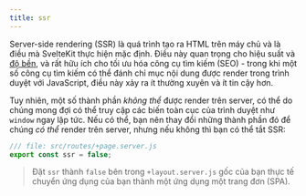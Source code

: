 ```yaml
---
title: ssr
---
```


Server-side rendering (SSR) là quá trình tạo ra HTML trên máy chủ và là điều mà SvelteKit thực hiện mặc định. Điều này quan trọng cho hiệu suất và [độ bền](https://kryogenix.org/code/browser/everyonehasjs.html), và rất hữu ích cho tối ưu hóa công cụ tìm kiếm (SEO) - trong khi một số công cụ tìm kiếm có thể đánh chỉ mục nội dung được render trong trình duyệt với JavaScript, điều này xảy ra ít thường xuyên và ít tin cậy hơn.

Tuy nhiên, một số thành phần _không thể_ được render trên server, có thể do chúng mong đợi có thể truy cập các biến toàn cục của trình duyệt như `window` ngay lập tức. Nếu có thể, bạn nên thay đổi những thành phần đó để chúng _có thể_ render trên server, nhưng nếu không thì bạn có thể tắt SSR:


```js
/// file: src/routes/+page.server.js
export const ssr = false;
```

> Đặt `ssr` thành `false` bên trong `+layout.server.js` gốc của bạn thực tế chuyển ứng dụng của bạn thành một ứng dụng một trang đơn (SPA).

